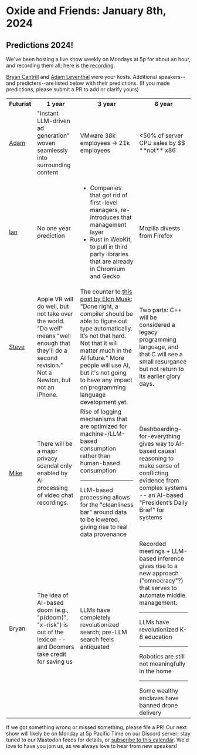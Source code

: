 # Oxide and Friends: January 8th, 2024

## Predictions 2024!

We've been hosting a live show weekly on Mondays at 5p for about an hour,
and recording them all; here is
[the recording](https://www.youtube.com/watch?v=eO9_Z4Ebln4).

[Bryan Cantrill](https://mastodon.social/@bcantrill) and
[Adam Leventhal](https://mastodon.social/@ahl) were your hosts.
Additional speakers--and predicters--are listed below with their predictions.
(If you made predictions, please submit a PR to add or clarify yours)

<table>
<tr>
<th>Futurist</th>
<th>1 year</th>
<th>3 year</th>
<th>6 year</th>
</tr>

<tr>
<td>
  <a href="https://mastodon.social/@ahl">Adam</a>
</td>
<td>
"Instant LLM-driven ad generation" woven seamlessly into surrounding content
</td>
<td>
VMware 38k employees -> 21k employees
</td>
<td>
&lt;50% of server CPU sales by $$ **not** x86
</td>

<tr>
<td>
  <a href="https://hachyderm.io/@iangrunert">Ian</a>
</td>
<td>
No one year prediction
</td>
<td>
<ul>
<li>Companies that got rid of first-level managers, re-introduces that management layer</li>
<li>Rust in WebKit, to pull in third party libraries that are already in Chromium and Gecko</li>
</ul>
</td>
<td>
Mozilla divests from Firefox
</td>

<tr>
<td>
  <a href="https://steveklabnik.com">Steve</a>
</td>
<td>
Apple VR will do well, but not take over the world. "Do well" means "well enough that they'll do a second revision." Not a Newton, but not an iPhone.
</td>
<td>
The counter to <a href="https://x.com/elonmusk/status/1743747172795810051">this post by Elon Musk</a>: "Done right, a compiler should be able to figure out type automatically. It’s not that hard. Not that it will matter much in the AI future." More people will use AI, but it's not going to have any impact on programming language development yet.
</td>
<td>
Two parts: C++ will be considered a legacy programming language, and that C will see a small resurgance but not return to its earlier glory days.
</td>

<tr>
<td>
  <a href="https://www.csail.mit.edu/person/michael-cafarella">Mike</a>
</td>
<td>
There will be a major privacy scandal only enabled by AI processing of video
chat recordings.
</td>
<td>
Rise of logging mechanisms that are optimized for machine-/LLM-based consumption
rather than human-based consumption
<hr>
LLM-based processing allows for the "cleanliness bar" around data to be lowered,
giving rise to real data provenance 
</td>
<td>
Dashboarding-for-everything gives way to AI-based causal reasoning to make
sense of conflicting evidence from complex systems -- an AI-based
"President’s Daily Brief" for systems
</td>
<tr>
<td>
  Bryan
</td>
<td>
The idea of AI-based doom (e.g., "p(doom)", "x-risk") is out of the lexicon --
and Doomers take credit for saving us
</td>
<td>
LLMs have completely revolutionized search; pre-LLM search feels antiquated
</td>
<td>
Recorded meetings + LLM-based inference gives rise to a new 
approach ("omnocracy"?) that serves to automate middle management.
<hr>
LLMs have revolutionized K-8 education
<hr>
Robotics are still not meaningfully in the home
<hr>
Some wealthy enclaves have banned drone delivery
</td>
</table>

If we got something wrong or missed something, please file a PR!
Our next show will likely be on Monday at 5p Pacific Time on our Discord
server; stay tuned to our Mastodon feeds for details, or [subscribe to this
calendar](https://calendar.google.com/calendar/ical/c_318925f4185aa71c4524d0d6127f31058c9e21f29f017d48a0fca6f564969cd0%40group.calendar.google.com/public/basic.ics).
We'd love to have you join us, as we always love to hear from new speakers!

